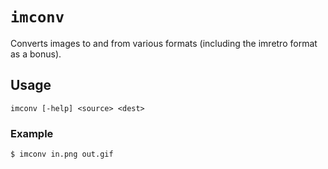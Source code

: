 # `imconv`

Converts images to and from various formats (including the imretro format as a bonus).

## Usage

```
imconv [-help] <source> <dest>
```

### Example

```
$ imconv in.png out.gif
```
